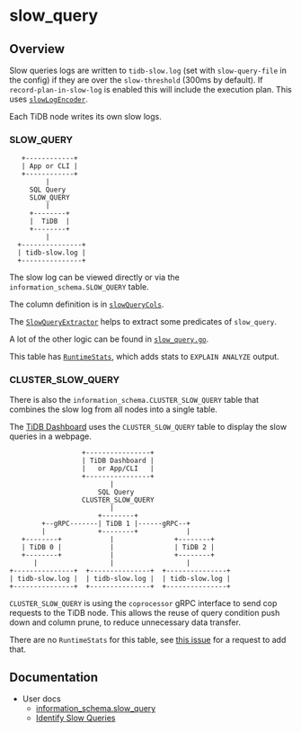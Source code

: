 # slow_query

## Overview

Slow queries logs are written to `tidb-slow.log` (set with `slow-query-file` in the config) if they are over the `slow-threshold` (300ms by default). If `record-plan-in-slow-log` is enabled this will include the execution plan. This uses [`slowLogEncoder`](https://github.com/pingcap/tidb/blob/master/pkg/util/logutil/slow_query_logger.go).

Each TiDB node writes its own slow logs.

### SLOW_QUERY
```
   +------------+
   | App or CLI |
   +------------+
         |
     SQL Query
     SLOW_QUERY
         |
     +--------+
     |  TiDB  |
     +--------+
         |
  +---------------+
  | tidb-slow.log |
  +---------------+
```

The slow log can be viewed directly or via the `information_schema.SLOW_QUERY` table.

The column definition is in [`slowQueryCols`](https://github.com/pingcap/tidb/blob/1521bf723dd023da655add0f883acaab5ee69683/pkg/infoschema/tables.go#L874-L956).

The [`SlowQueryExtractor`](https://github.com/pingcap/tidb/blob/1521bf723dd023da655add0f883acaab5ee69683/pkg/planner/core/memtable_predicate_extractor.go#L1282) helps to extract some predicates of `slow_query`.

A lot of the other logic can be found in [`slow_query.go`](https://github.com/pingcap/tidb/blob/master/pkg/executor/slow_query.go).

This table has [`RuntimeStats`](https://github.com/pingcap/tidb/blob/2e51209f483bb7909be1eb0b55e5f18f0c437a25/pkg/executor/slow_query.go#L1114-L1119), which adds stats to `EXPLAIN ANALYZE` output.

### CLUSTER_SLOW_QUERY

There is also the `information_schema.CLUSTER_SLOW_QUERY` table that combines the slow log from all nodes into a single table.

The [TiDB Dashboard](https://docs.pingcap.com/tidb/stable/dashboard-slow-query) uses the `CLUSTER_SLOW_QUERY` table to display the slow queries in a webpage.

```
                  +----------------+
                  | TiDB Dashboard |
                  |   or App/CLI   |
                  +----------------+
                         |
                      SQL Query
                  CLUSTER_SLOW_QUERY
                         |
                      +--------+
        +--gRPC-------| TiDB 1 |------gRPC--+
        |             +--------+            |
   +--------+            |               +--------+
   | TiDB 0 |            |               | TiDB 2 |
   +--------+            |               +--------+
      |                  |                  |
+---------------+  +---------------+  +---------------+
| tidb-slow.log |  | tidb-slow.log |  | tidb-slow.log |
+---------------+  +---------------+  +---------------+
```

`CLUSTER_SLOW_QUERY` is using the `coprocessor` gRPC interface to send cop requests to the TiDB node. This allows the reuse of query condition push down and column prune, to reduce unnecessary data transfer.

There are no `RuntimeStats` for this table, see [this issue](https://github.com/pingcap/tidb/issues/56707) for a request to add that.

## Documentation

- User docs
    - [information_schema.slow_query](https://docs.pingcap.com/tidb/stable/information-schema-slow-query)
    - [Identify Slow Queries](https://docs.pingcap.com/tidb/stable/identify-slow-queries#query-the-number-of-slow-queries-for-each-tidb-node-in-a-cluster)
